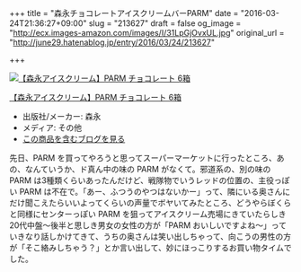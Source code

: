 +++
title = "森永チョコレートアイスクリームバーPARM"
date = "2016-03-24T21:36:27+09:00"
slug = "213627"
draft = false
og_image = "http://ecx.images-amazon.com/images/I/31LpGjOvxUL.jpg"
original_url = "http://june29.hatenablog.jp/entry/2016/03/24/213627"

+++

<p></p>
<div class="hatena-asin-detail">
<a href="http://www.amazon.co.jp/exec/obidos/ASIN/B00EC2TDH8/cameralady-22/"><img src="http://ecx.images-amazon.com/images/I/31LpGjOvxUL._SL160_.jpg" class="hatena-asin-detail-image" alt="【森永アイスクリーム】PARM チョコレート 6箱" title="【森永アイスクリーム】PARM チョコレート 6箱"></a><div class="hatena-asin-detail-info">
<p class="hatena-asin-detail-title"><a href="http://www.amazon.co.jp/exec/obidos/ASIN/B00EC2TDH8/cameralady-22/">【森永アイスクリーム】PARM チョコレート 6箱</a></p>
<ul>
<li>
<span class="hatena-asin-detail-label">出版社/メーカー:</span> 森永</li>
<li>
<span class="hatena-asin-detail-label">メディア:</span> その他</li>
<li><a href="http://d.hatena.ne.jp/asin/B00EC2TDH8/cameralady-22" target="_blank">この商品を含むブログを見る</a></li>
</ul>
</div>
<div class="hatena-asin-detail-foot"></div>
</div>

<p>先日、PARM を買ってやろうと思ってスーパーマーケットに行ったところ、あの、なんていうか、ド真ん中の味の PARM がなくて。邪道系の、別の味の PARM は3種類くらいあったんだけど、戦隊物でいうレッドの位置の、主役っぽい PARM は不在で。「あー、ふつうのやつはないかー」って、隣にいる奥さんにだけ聞こえたらいいよってくらいの声量でボヤいてみたところ、どうやらぼくらと同様にセンターっぽい PARM を狙ってアイスクリーム売場にきていたらしき20代中盤〜後半と思しき男女の女性の方が「PARM おいしいですよね〜」っていきなり話しかけてきて、うちの奥さんは笑い出しちゃって、向こうの男性の方が「そこ絡みしちゃう？」とか言い出して、妙にほっこりするお買い物タイムでした。</p>